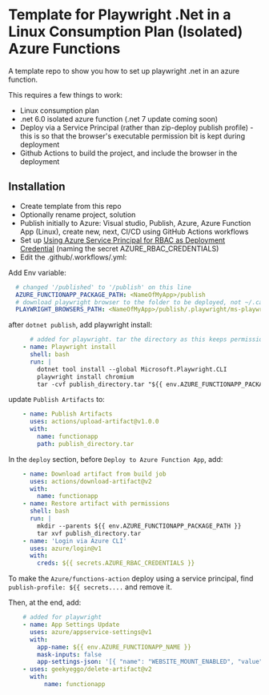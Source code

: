 # Template for Playwright .Net in a Linux Consumption Plan (Isolated) Azure Functions

A template repo to show you how to set up playwright .net in an azure function.

This requires a few things to work:

* Linux consumption plan
* .net 6.0 isolated azure function (.net 7 update coming soon)
* Deploy via a Service Principal (rather than zip-deploy publish profile) - this is so that the browser's executable permission bit is kept during deployment
* Github Actions to build the project, and include the browser in the deployment

## Installation

* Create template from this repo
* Optionally rename project, solution
* Publish initially to Azure: Visual studio, Publish, Azure, Azure Function App (Linux), create new, next, CI/CD using GitHub Actions workflows
* Set up [Using Azure Service Principal for RBAC as Deployment Credential](https://github.com/Azure/functions-action#using-azure-service-principal-for-rbac-as-deployment-credential) (naming the secret AZURE_RBAC_CREDENTIALS)
* Edit the .github/.workflows/<yourProject>.yml:

Add Env variable:

```yaml
  # changed '/published' to '/publish' on this line
  AZURE_FUNCTIONAPP_PACKAGE_PATH: <NameOfMyApp>/publish
  # download playwright browser to the folder to be deployed, not ~/.cache/ms-playwright
  PLAYWRIGHT_BROWSERS_PATH: <NameOfMyApp>/publish/.playwright/ms-playwright
```

after `dotnet publish`, add playwright install:

```yaml
      # added for playwright. tar the directory as this keeps permission bits when publishing artifacts
    - name: Playwright install
      shell: bash
      run: |
        dotnet tool install --global Microsoft.Playwright.CLI
        playwright install chromium
        tar -cvf publish_directory.tar "${{ env.AZURE_FUNCTIONAPP_PACKAGE_PATH }}"
```

update `Publish Artifacts` to:

```yaml
    - name: Publish Artifacts
      uses: actions/upload-artifact@v1.0.0
      with:
        name: functionapp
        path: publish_directory.tar
```

In the `deploy` section, before `Deploy to Azure Function App`, add:

```yaml
    - name: Download artifact from build job
      uses: actions/download-artifact@v2
      with:
        name: functionapp
    - name: Restore artifact with permissions
      shell: bash
      run: |
        mkdir --parents ${{ env.AZURE_FUNCTIONAPP_PACKAGE_PATH }}
        tar xvf publish_directory.tar
    - name: 'Login via Azure CLI'
      uses: azure/login@v1
      with:
        creds: ${{ secrets.AZURE_RBAC_CREDENTIALS }}
```

To make the `Azure/functions-action` deploy using a service principal, find `publish-profile: ${{ secrets....` and remove it.

Then, at the end, add:

```yaml
    # added for playwright
    - name: App Settings Update
      uses: azure/appservice-settings@v1
      with:
        app-name: ${{ env.AZURE_FUNCTIONAPP_NAME }}
        mask-inputs: false
        app-settings-json: '[{ "name": "WEBSITE_MOUNT_ENABLED", "value": 1, "slotSetting": false }, { "name": "FUNCTIONS_WORKER_RUNTIME", "value": "dotnet-isolated", "slotSetting": false }, { "name": "PLAYWRIGHT_BROWSERS_PATH", "value": "/home/site/wwwroot/.playwright/ms-playwright", "slotSetting": false }]'
    - uses: geekyeggo/delete-artifact@v2
      with:
          name: functionapp
```